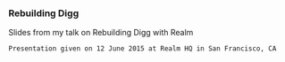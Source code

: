 ### Rebuilding Digg

Slides from my talk on Rebuilding Digg with Realm

```
Presentation given on 12 June 2015 at Realm HQ in San Francisco, CA
```

